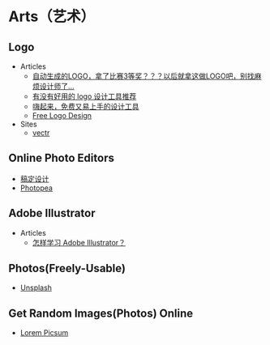 # Arts（艺术）

## Logo
* Articles
  * [自动生成的LOGO，拿了比赛3等奖？？？以后就拿这做LOGO吧，别找麻烦设计师了…](https://mp.weixin.qq.com/s/SwAxYHxa5cB1XnYyVmfAsQ)
  * [有没有好用的 logo 设计工具推荐](https://www.v2ex.com/t/460757)
  * [嗨起来，免费又易上手的设计工具](https://www.jianshu.com/p/8625075d1b34)
  * [Free Logo Design](https://editor.freelogodesign.org/)
* Sites
  * [vectr](https://vectr.com)

## Online Photo Editors
* [稿定设计](https://ps.gaoding.com/)
* [Photopea](https://www.photopea.com/)

## Adobe Illustrator
* Articles
  * [怎样学习 Adobe Illustrator？](https://www.zhihu.com/question/20518576/answer/156293173)

## Photos(Freely-Usable)
* [Unsplash](https://unsplash.com/)

## Get Random Images(Photos) Online
* [Lorem Picsum](https://picsum.photos/)
